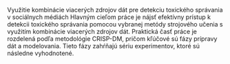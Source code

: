 Využitie kombinácie viacerých zdrojov dát pre detekciu toxického správania v sociálnych médiách
Hlavným cieľom práce je nájsť efektívny prístup k detekcii toxického správania pomocou vybranej metódy strojového učenia s využitím kombinácie viacerých zdrojov dát. Praktická časť práce je rozdelená podľa metodológie CRISP-DM, pričom kľúčové sú fázy prípravy dát a modelovania. Tieto fázy zahŕňajú sériu experimentov, ktoré sú následne vyhodnotené.
